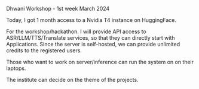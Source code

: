 Dhwani Workshop - 1st week March 2024

Today, I got 1 month access to a Nvidia T4 instance on HuggingFace. 

For the workshop/hackathon. I will provide API access to ASR/LLM/TTS/Translate services, so that they can directly start with Applications. 
Since the server is self-hosted, we can provide unlimited credits to the registered users.

Those who want to work on server/inference can run the system on on their laptops.

The institute can decide on the theme of the projects.